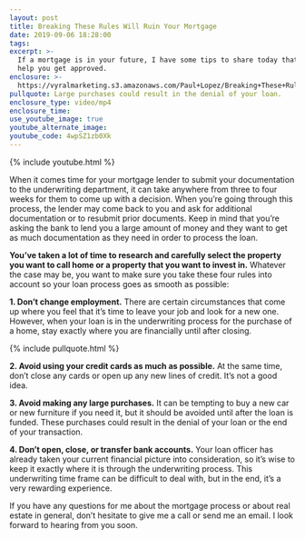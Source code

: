 ```yaml
---
layout: post
title: Breaking These Rules Will Ruin Your Mortgage
date: 2019-09-06 18:28:00
tags:
excerpt: >-
  If a mortgage is in your future, I have some tips to share today that could
  help you get approved.
enclosure: >-
  https://vyralmarketing.s3.amazonaws.com/Paul+Lopez/Breaking+These+Rules+Will+Ruin+Your+Mortgage.mp4
pullquote: Large purchases could result in the denial of your loan.
enclosure_type: video/mp4
enclosure_time:
use_youtube_image: true
youtube_alternate_image:
youtube_code: 4wpSZ1zb0Xk
---
```


{% include youtube.html %}

When it comes time for your mortgage lender to submit your documentation to the underwriting department, it can take anywhere from three to four weeks for them to come up with a decision. When you’re going through this process, the lender may come back to you and ask for additional documentation or to resubmit prior documents. Keep in mind that you’re asking the bank to lend you a large amount of money and they want to get as much documentation as they need in order to process the loan.

**You’ve taken a lot of time to research and carefully select the property you want to call home or a property that you want to invest in.** Whatever the case may be, you want to make sure you take these four rules into account so your loan process goes as smooth as possible:

**1\. Don’t change employment.** There are certain circumstances that come up where you feel that it’s time to leave your job and look for a new one. However, when your loan is in the underwriting process for the purchase of a home, stay exactly where you are financially until after closing.

{% include pullquote.html %}

**2\. Avoid using your credit cards as much as possible.** At the same time, don’t close any cards or open up any new lines of credit. It’s not a good idea.

**3\. Avoid making any large purchases.** It can be tempting to buy a new car or new furniture if you need it, but it should be avoided until after the loan is funded. These purchases could result in the denial of your loan or the end of your transaction.

**4\. Don’t open, close, or transfer bank accounts.** Your loan officer has already taken your current financial picture into consideration, so it’s wise to keep it exactly where it is through the underwriting process. This underwriting time frame can be difficult to deal with, but in the end, it’s a very rewarding experience.

If you have any questions for me about the mortgage process or about real estate in general, don’t hesitate to give me a call or send me an email. I look forward to hearing from you soon.